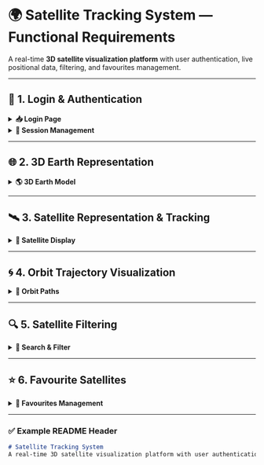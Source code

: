 # 🌍 Satellite Tracking System — Functional Requirements

A real-time **3D satellite visualization platform** with user authentication, live positional data, filtering, and favourites management.

---

## 🔐 1. Login & Authentication

<details>
<summary><b>📥 Login Page</b></summary>

- [ ] The system must allow users to **log in** using a username and password.  
- [ ] The system must allow users to **register** if they don’t have an account, and store credentials securely in a database.  

**Password Requirements:**
- [ ] Passwords must be **at least 8 characters long**.  
- [ ] Passwords must include a **mix of symbols, numbers, and letters**.  

</details>

<details>
<summary><b>🧩 Session Management</b></summary>

- [ ] The system must create a **unique, securely generated session token** for each login.  
- [ ] The system must store:
  - Token **creation time**
  - Token **expiry time**
- [ ] Sessions must **automatically expire after 30 minutes**.  
- [ ] Once expired, users must **log in again** to regain access.  
- [ ] The system must allow users to **log out manually**, deleting their active session.  

</details>

---

## 🌐 2. 3D Earth Representation

<details>
<summary><b>🌎 3D Earth Model</b></summary>

- [ ] The system must render a **3D Earth** model accurately showing all **seven continents** and **surrounding oceans**.  
- [ ] The background must be **black**, representing space.  

**User Interaction:**
- [ ] Users can **rotate** the Earth in any direction.  
- [ ] Users can **zoom in/out** using **mouse** or **keyboard** controls.  

</details>

---

## 🛰️ 3. Satellite Representation & Tracking

<details>
<summary><b>📡 Satellite Display</b></summary>

- [ ] The system must display satellites in orbit around the 3D Earth.  
- [ ] Users can **interact** with satellite markers.  

**Tracking:**
- [ ] Satellites must be tracked using **positional data**.  
- [ ] The system must update positions **at least once every 3 seconds** for near real-time tracking.  
- [ ] The system must display:
  - **NORAD ID**
  - **Velocity**
  - **Altitude**
  - **Latitude**
  - **Longitude**

</details>

---

## 🌀 4. Orbit Trajectory Visualization

<details>
<summary><b>🧭 Orbit Paths</b></summary>

- [ ] The system must display the **orbit trajectory** of each satellite.  
- [ ] When a satellite is selected, a **trail** should appear showing its orbital path on the 3D Earth.  

</details>

---

## 🔍 5. Satellite Filtering

<details>
<summary><b>🎯 Search & Filter</b></summary>

- [ ] The system must allow users to **filter satellites by type**.  
- [ ] A **search box** must be available, returning results within **2 seconds**.  
- [ ] The user must be able to search by **satellite name** or **NORAD ID**.  

</details>

---

## ⭐ 6. Favourite Satellites

<details>
<summary><b>💫 Favourites Management</b></summary>

- [ ] Users must be able to **mark satellites as favourites**.  
- [ ] Favourite satellites must be **stored in the database**.  
- [ ] The system must **automatically display favourites** on the 3D Earth model.  
- [ ] Users can **add or remove** satellites from their favourites list at any time.  

</details>

---

### ✅ Example README Header
```markdown
# Satellite Tracking System
A real-time 3D satellite visualization platform with user authentication, filtering, and custom satellite tracking features.

